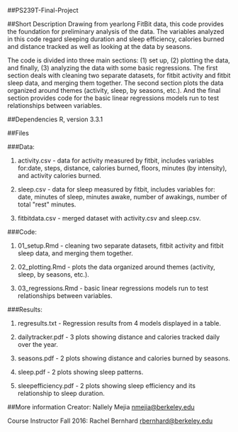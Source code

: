 ##PS239T-Final-Project

##Short Description
Drawing from yearlong FitBit data, this code provides the foundation for preliminary analysis of the data. The variables analyzed in this code regard sleeping duration and sleep efficiency, calories burned and distance tracked as well as looking at the data by seasons. 

The code is divided into three main sections: (1) set up, (2) plotting the data, and finally, (3) analyzing the data with some basic regressions. The first section deals with cleaning two separate datasets, for fitbit activity and fitbit sleep data, and merging them together. The second section plots the data organized around themes (activity, sleep, by seasons, etc.). And the final section provides code for the basic linear regressions models run to test relationships between variables.

##Dependencies
R, version 3.3.1

##Files

###Data:
1. activity.csv - data for activity measured by fitbit, includes variables for:date, steps, distance, calories burned, floors, minutes (by intensity), and activity calories burned.

2. sleep.csv - data for sleep measured by fitbit, includes variables for: date, minutes of sleep, minutes awake, number of awakings, number of total "rest" minutes.

3. fitbitdata.csv - merged dataset with activity.csv and sleep.csv.

###Code:
1. 01_setup.Rmd - cleaning two separate datasets, fitbit activity and fitbit sleep data, and merging them together.

2. 02_plotting.Rmd -  plots the data organized around themes (activity, sleep, by seasons, etc.).

3. 03_regressions.Rmd - basic linear regressions models run to test relationships between variables.

###Results:
1. regresults.txt - Regression results from 4 models displayed in a table.

2. dailytracker.pdf - 3 plots showing distance and calories tracked daily over the year.

3. seasons.pdf - 2 plots showing distance and calories burned by seasons.

4. sleep.pdf - 2 plots showing sleep patterns.

5. sleepefficiency.pdf - 2 plots showing sleep efficiency and its relationship to sleep duration.

##More information
Creator: Nallely Mejia nmejia@berkeley.edu

Course Instructor Fall 2016: Rachel Bernhard rbernhard@berkeley.edu
